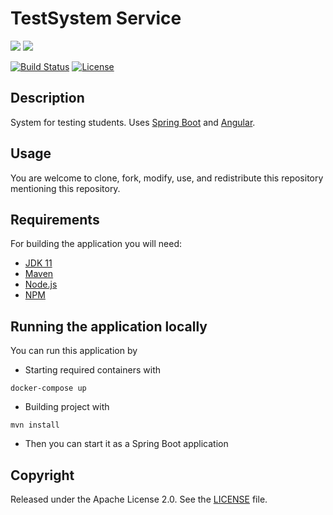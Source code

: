 # TestSystem Service

![](https://img.shields.io/static/v1?label=&message=This%20is%20a%20WIP%20Angular%20version%20of%20the%20TestSystem%20Project&color=red)
![](https://img.shields.io/static/v1?label=&message=Please%20use%20%22react%22%20branch%20to%20access%20old%20React%20version%20of%20the%20TestSystem&color=red)

[![Build Status](https://github.com/Misha999777/TestSystem/workflows/Main/badge.svg)](https://github.com/Misha999777/TestSystem/actions?query=workflow%3A%22Main%22)
[![License](http://img.shields.io/:license-apache-blue.svg)](http://www.apache.org/licenses/LICENSE-2.0.html)

## Description

System for testing students. Uses [Spring Boot](http://projects.spring.io/spring-boot/) and [Angular](https://angular.io).

## Usage

You are welcome to clone, fork, modify, use, and redistribute this repository mentioning this repository.

## Requirements

For building the application you will need:

- [JDK 11](https://openjdk.java.net/projects/jdk/11/)
- [Maven](https://maven.apache.org/)
- [Node.js](https://nodejs.org/)
- [NPM](https://www.npmjs.com/)

## Running the application locally

You can run this application by

- Starting required containers with
```shell
docker-compose up
```
- Building project with
```shell
mvn install
```
- Then you can start it as a Spring Boot application

## Copyright

Released under the Apache License 2.0. See the [LICENSE](https://github.com/Misha999777/TestSystem/blob/master/LICENSE)
file.